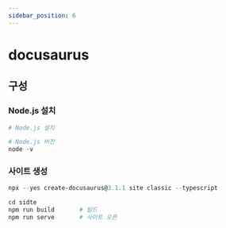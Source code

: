 ```yaml
---
sidebar_position: 6
---
```


# docusaurus

## 구성
### Node.js 설치
```powershell
# Node.js 설치

# Node.js 버전
node -v
```

### 사이트 생성
```powershell
npx --yes create-docusaurus@3.1.1 site classic --typescript

cd sidte
npm run build       # 빌드
npm run serve       # 사이트 오픈
```